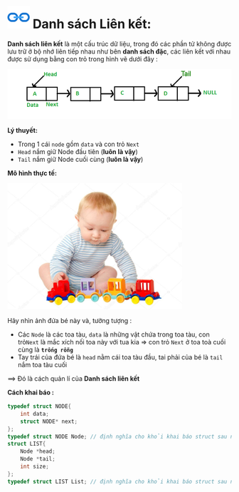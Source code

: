# <img src="https://raw.githubusercontent.com/Zenfection/Image/master/2020/11/06-20-21-36-icons8-link.png" title="" alt="icons8-link.png" width="50"> Danh sách Liên kết:

**Danh sách liên kết** là một cấu trúc dữ liệu, trong đó các phần tử không được lưu trữ ở bộ nhớ liên tiếp nhau như bên **danh sách đặc**, các liên kết với nhau được sử dụng bằng con trỏ trong hình vẽ dưới đây : 

![Linkedlist.png](https://raw.githubusercontent.com/Zenfection/Image/master/2020/11/06-20-33-15-Linkedlist.png)

**Lý thuyết:**

- Trong 1 cái `node` gồm `data` và con trỏ `Next`
- `Head` nắm giữ Node đầu tiên (**luôn là vậy**)
- `Tail` nắm giữ Node cuối cùng (**luôn là vậy**)

**Mô hình thực tế:**

<img src="https://raw.githubusercontent.com/Zenfection/Image/master/2020/11/06-20-41-29-depositphotos_81162780-stock-photo-baby-boy-playing-with-toy.jpg" title="" alt="depositphotos_81162780-stock-photo-baby-boy-playing-with-toy.jpg" width="393">

Hãy nhìn ảnh đứa bé này và, tưởng tượng :

- Các `Node` là các toa tàu, `data` là những vật chứa trong toa tàu, con trỏ`Next` là mắc xích nối toa này với tua kia => con trỏ `Next` ở toa toà cuối cùng là **`trống rỗng`**
- Tay trái của đứa bé là `head` nằm cái toa tàu đầu, tai phải của bé là `tail` nắm toa tàu cuối

==> Đó là cách quản lí của **Danh sách liên kết**

**Cách khai báo :**

```c
typedef struct NODE{
    int data;
    struct NODE* next;
};
typedef struct NODE Node; // định nghĩa cho khỏi khai báo struct sau này 
struct LIST{
    Node *head;
    Node *tail;
    int size;
};
typedef struct LIST List; // định nghĩa cho khỏi khai báo struct sau này
```

 
 <comment/> 
 